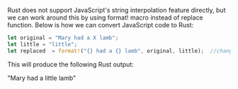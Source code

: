 Rust does not support JavaScript's string interpolation feature directly, but we can work around this by using format! macro instead of replace function. Below is how we can convert JavaScript code to Rust:
```rust
let original = "Mary had a X lamb";
let little = "little";
let replaced  = format!("{} had a {} lamb", original, little);  //changed from original string
```
This will produce the following Rust output:

"Mary had a little lamb"

